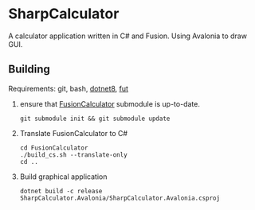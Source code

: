 # SharpCalculator
A calculator application written in C# and Fusion.
Using Avalonia to draw GUI.

## Building
Requirements: git, bash, [dotnet8](https://dotnet.microsoft.com/en-us/download/dotnet/8.0), [fut](https://github.com/fusionlanguage/fut)

1. ensure that [FusionCalculator](https://github.com/Timerix22/FusionCalculator) submodule is up-to-date.
    ```shell
    git submodule init && git submodule update
    ```
2. Translate FusionCalculator to C#
    ```shell
    cd FusionCalculator
    ./build_cs.sh --translate-only
    cd ..
    ```
3. Build graphical application
    ```shell
    dotnet build -c release SharpCalculator.Avalonia/SharpCalculator.Avalonia.csproj 
    ```
